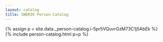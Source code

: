 ```yaml
---
layout: catalog
title: SWERIK Person Catalog
---
```

{% assign p = site.data._person-catalog.i-5pr5VQuvrGzM73C1j5AbEk %}
{% include person-catalog.html p=p %}


